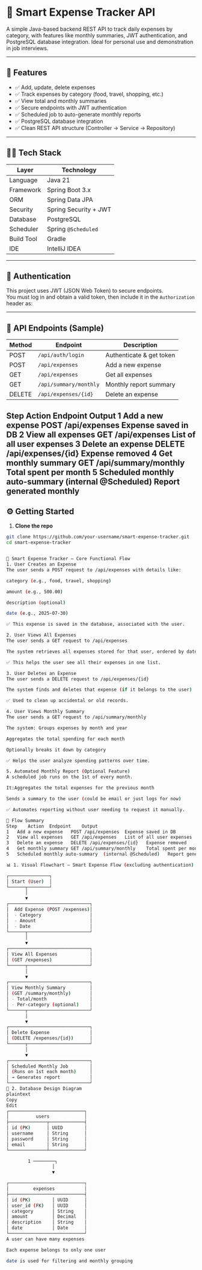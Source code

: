 # 💸 Smart Expense Tracker API

A simple Java-based backend REST API to track daily expenses by category, with features like monthly summaries, JWT authentication, and PostgreSQL database integration. Ideal for personal use and demonstration in job interviews.

---

## 📌 Features

- ✅ Add, update, delete expenses
- ✅ Track expenses by category (food, travel, shopping, etc.)
- ✅ View total and monthly summaries
- ✅ Secure endpoints with JWT authentication
- ✅ Scheduled job to auto-generate monthly reports
- ✅ PostgreSQL database integration
- ✅ Clean REST API structure (Controller → Service → Repository)

---

## 🧑‍💻 Tech Stack

| Layer         | Technology           |
|---------------|----------------------|
| Language      | Java 21              |
| Framework     | Spring Boot 3.x      |
| ORM           | Spring Data JPA      |
| Security      | Spring Security + JWT |
| Database      | PostgreSQL           |
| Scheduler     | Spring `@Scheduled`  |
| Build Tool    | Gradle       |
| IDE           | IntelliJ IDEA        |

---

## 🔐 Authentication

This project uses JWT (JSON Web Token) to secure endpoints.  
You must log in and obtain a valid token, then include it in the `Authorization` header as:


---

## 📄 API Endpoints (Sample)

| Method | Endpoint             | Description             |
|--------|----------------------|-------------------------|
| POST   | `/api/auth/login`    | Authenticate & get token |
| POST   | `/api/expenses`      | Add a new expense       |
| GET    | `/api/expenses`      | Get all expenses        |
| GET    | `/api/summary/monthly` | Monthly report summary |
| DELETE | `/api/expenses/{id}` | Delete an expense       |


Step	Action	Endpoint	Output
1	Add a new expense	POST /api/expenses	Expense saved in DB
2	View all expenses	GET /api/expenses	List of all user expenses
3	Delete an expense	DELETE /api/expenses/{id}	Expense removed
4	Get monthly summary	GET /api/summary/monthly	Total spent per month
5	Scheduled monthly auto-summary	(internal @Scheduled)	Report generated monthly
---

## ⚙️ Getting Started

1. **Clone the repo**

```bash
git clone https://github.com/your-username/smart-expense-tracker.git
cd smart-expense-tracker


🧾 Smart Expense Tracker – Core Functional Flow
1. User Creates an Expense
The user sends a POST request to /api/expenses with details like:

category (e.g., food, travel, shopping)

amount (e.g., 500.00)

description (optional)

date (e.g., 2025-07-30)

✅ This expense is saved in the database, associated with the user.

2. User Views All Expenses
The user sends a GET request to /api/expenses

The system retrieves all expenses stored for that user, ordered by date (optional)

✅ This helps the user see all their expenses in one list.

3. User Deletes an Expense
The user sends a DELETE request to /api/expenses/{id}

The system finds and deletes that expense (if it belongs to the user)

✅ Used to clean up accidental or old records.

4. User Views Monthly Summary
The user sends a GET request to /api/summary/monthly

The system: Groups expenses by month and year

Aggregates the total spending for each month

Optionally breaks it down by category

✅ Helps the user analyze spending patterns over time.

5. Automated Monthly Report (Optional Feature)
A scheduled job runs on the 1st of every month.

It:Aggregates the total expenses for the previous month

Sends a summary to the user (could be email or just logs for now)

✅ Automates reporting without user needing to request it manually.

🧩 Flow Summary
Step	Action	Endpoint	Output
1	Add a new expense	POST /api/expenses	Expense saved in DB
2	View all expenses	GET /api/expenses	List of all user expenses
3	Delete an expense	DELETE /api/expenses/{id}	Expense removed
4	Get monthly summary	GET /api/summary/monthly	Total spent per month
5	Scheduled monthly auto-summary	(internal @Scheduled)	Report generated monthly

📊 1. Visual Flowchart – Smart Expense Flow (excluding authentication)

┌───────────────┐
│ Start (User)  │
└──────┬────────┘
       │
       ▼
┌──────────────────────────────┐
│  Add Expense (POST /expenses)│
│  - Category                  │
│  - Amount                    │
│  - Date                      │
└──────┬───────────────────────┘
       │
       ▼
┌──────────────────────────────┐
│ View All Expenses            │
│ (GET /expenses)              │
└──────┬───────────────────────┘
       │
       ▼
┌──────────────────────────────┐
│ View Monthly Summary         │
│ (GET /summary/monthly)       │
│ - Total/month                │
│ - Per-category (optional)    │
└──────┬───────────────────────┘
       │
       ▼
┌──────────────────────────────┐
│ Delete Expense               │
│ (DELETE /expenses/{id})      │
└──────┬───────────────────────┘
       │
       ▼
┌──────────────────────────────┐
│ Scheduled Monthly Job        │
│ (Runs on 1st each month)     │
│ → Generates report           │
└──────────────────────────────┘
🧩 2. Database Design Diagram
plaintext
Copy
Edit
┌────────────────────────────┐
│          users             │
├──────────────┬─────────────┤
│ id (PK)      │ UUID        │
│ username     │ String      │
│ password     │ String      │
│ email        │ String      │
└──────────────┴─────────────┘

        1 ────────┐
                 │
                 ▼

┌────────────────────────────┐
│         expenses           │
├────────────────────────────┤
│ id (PK)        │ UUID      │
│ user_id (FK)   │ UUID      │
│ category       │ String    │
│ amount         │ Decimal   │
│ description    │ String    │
│ date           │ Date      │
└────────────────────────────┘
A user can have many expenses

Each expense belongs to only one user

date is used for filtering and monthly grouping

